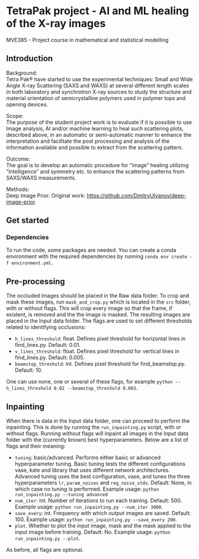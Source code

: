# TetraPak project - AI and ML healing of the X-ray images
MVE385 - Project course in mathematical and statistical modelling

## Introduction
Background:\
Tetra  Pak®  have  started  to  use  the  experimental  techniques:  Small  and  Wide  Angle  X-ray Scattering  (SAXS  and  WAXS)  at  several  different  length  scales  in  both  laboratory  and  synchrotron X-ray sources to study the structure and material orientation of semicrystalline polymers used in polymer tops and opening devices.

Scope:\
The purpose of the student project work is to evaluate if it is possible to use Image analysis, AI and/or machine learning to heal such scattering plots, described above, in an automatic or semi-automatic  manner to enhance the interpretation and facilitate the post  processing  and  analysis of the information available and possible to extract from the scattering pattern.

Outcome: \
The goal is to develop an automatic procedure for “image” healing utilizing “intelligence” and symmetry etc. to enhance the scattering patterns from SAXS/WAXS measurements.

Methods:\
Deep Image Prior. Original work: https://github.com/DmitryUlyanov/deep-image-prior.

## Get started
### Dependencies
To run the code, some packages are needed. You can create a conda environment with the required dependencies by running
`conda env create -f environment.yml`.

## Pre-processing
The occluded images should be placed in the Raw data folder. To crop and mask these images, run
`mask_and_crop.py` which is located in the `src` folder, with or without flags. This will crop every image so that the frame, if existent, is removed and the the image is masked. The resulting images are placed in the Input data folder. The flags are used to set different thresholds related to identifying occlusions:
- `h_lines_threshold`: float. Defines pixel threshold for horizontal lines in find_lines.py. Default: 0.01.
- `v_lines_threshold`: float. Defines pixel threshold for vertical lines in find_lines.py. Default: 0.005.
- `beamstop_threshold`: int. Defines pixel threshold for find_beamstop.py. Default: 10.

One can use none, one or several of these flags, for example `python --h_lines_threshold 0.02 --beamstop_threshold 0.003`.

## Inpainting
When there is data in the Input data folder, one can proceed to perform the inpainting. This is done by running the `run_inpainting.py` script, with or without flags. Running without flags will inpaint all images in the Input data folder with the (currently known) best hyperparameters. Below are a list of flags and their meaning:
- `tuning`: basic/advanced. Performs either basic or advanced hyperparameter tuning. Basic tuning tests the different configurations vase, kate and library that uses different network architectures. Advanced tuning uses the best configuration, vase, and tunes the three hyperparameters `lr`, `param_noises` and `reg_noise_stds`. Default: None, in which case no tuning is performed. Example usage: `python run_inpainting.py --tuning advanced`
- `num_iter`: int. Number of iterations to run each training. Default: 500. Example usage: `python run_inpainting.py --num_iter 3000`.
- `save_every`: int. Frequency with which output images are saved. Default: 100. Example usage: `python run_inpainting.py --save_every 200`.
- `plot`. Whether to plot the input image, mask and the mask applied to the input image before training. Default: No. Example usage: `python run_inpainting.py --plot`.

As before, all flags are optional.
